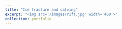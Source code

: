 ```yaml
---
title: "Ice fracture and calving"
excerpt: "<img src='/images/rift.jpg' width='400'>"
collection: portfolio
---
```

